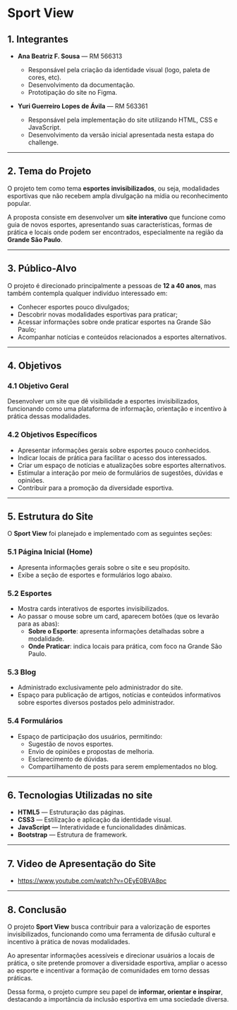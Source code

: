 # Sport View

## 1. Integrantes
- **Ana Beatriz F. Sousa** — RM 566313  
  - Responsável pela criação da identidade visual (logo, paleta de cores, etc).  
  - Desenvolvimento da documentação.  
  - Prototipação do site no Figma.  

- **Yuri Guerreiro Lopes de Ávila** — RM 563361  
  - Responsável pela implementação do site utilizando HTML, CSS e JavaScript.  
  - Desenvolvimento da versão inicial apresentada nesta estapa do challenge.  

---

## 2. Tema do Projeto
O projeto tem como tema **esportes invisibilizados**, ou seja, modalidades esportivas que não recebem ampla divulgação na mídia ou reconhecimento popular.  

A proposta consiste em desenvolver um **site interativo** que funcione como guia de novos esportes, apresentando suas características, formas de prática e locais onde podem ser encontrados, especialmente na região da **Grande São Paulo**.  

---

## 3. Público-Alvo
O projeto é direcionado principalmente a pessoas de **12 a 40 anos**, mas também contempla qualquer indivíduo interessado em:  
- Conhecer esportes pouco divulgados;  
- Descobrir novas modalidades esportivas para praticar;  
- Acessar informações sobre onde praticar esportes na Grande São Paulo;  
- Acompanhar notícias e conteúdos relacionados a esportes alternativos.  

---

## 4. Objetivos
### 4.1 Objetivo Geral  
Desenvolver um site que dê visibilidade a esportes invisibilizados, funcionando como uma plataforma de informação, orientação e incentivo à prática dessas modalidades.  

### 4.2 Objetivos Específicos
- Apresentar informações gerais sobre esportes pouco conhecidos.  
- Indicar locais de prática para facilitar o acesso dos interessados.  
- Criar um espaço de notícias e atualizações sobre esportes alternativos.  
- Estimular a interação por meio de formulários de sugestões, dúvidas e opiniões.  
- Contribuir para a promoção da diversidade esportiva.  

---

## 5. Estrutura do Site
O **Sport View** foi planejado e implementado com as seguintes seções:  

### 5.1 Página Inicial (Home)  
- Apresenta informações gerais sobre o site e seu propósito.  
- Exibe a seção de esportes e formulários logo abaixo.  

### 5.2 Esportes  
- Mostra cards interativos de esportes invisibilizados.  
- Ao passar o mouse sobre um card, aparecem botões (que os levarão para as abas):  
  - **Sobre o Esporte**: apresenta informações detalhadas sobre a modalidade.  
  - **Onde Praticar**: indica locais para prática, com foco na Grande São Paulo.  

### 5.3 Blog  
- Administrado exclusivamente pelo administrador do site.  
- Espaço para publicação de artigos, notícias e conteúdos informativos sobre esportes diversos postados pelo administrador.  

### 5.4 Formulários  
- Espaço de participação dos usuários, permitindo:  
  - Sugestão de novos esportes.  
  - Envio de opiniões e propostas de melhoria.  
  - Esclarecimento de dúvidas.
  - Compartilhamento de posts para serem emplementados no blog.  

---

## 6. Tecnologias Utilizadas no site
- **HTML5** — Estruturação das páginas.  
- **CSS3** — Estilização e aplicação da identidade visual.  
- **JavaScript** — Interatividade e funcionalidades dinâmicas.
- **Bootstrap** — Estrutura de framework.
  
---

## 7. Video de Apresentação do Site
- https://www.youtube.com/watch?v=OEyE0BVA8pc

---

## 8. Conclusão
O projeto **Sport View** busca contribuir para a valorização de esportes invisibilizados, funcionando como uma ferramenta de difusão cultural e incentivo à prática de novas modalidades.  

Ao apresentar informações acessíveis e direcionar usuários a locais de prática, o site pretende promover a diversidade esportiva, ampliar o acesso ao esporte e incentivar a formação de comunidades em torno dessas práticas.  

Dessa forma, o projeto cumpre seu papel de **informar, orientar e inspirar**, destacando a importância da inclusão esportiva em uma sociedade diversa.  
